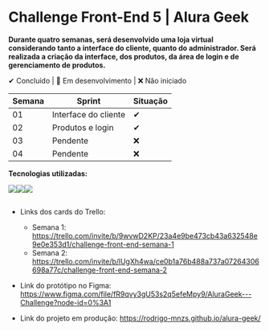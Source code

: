 # Challenge Front-End 5 | Alura Geek

**Durante quatro semanas, será desenvolvido uma loja virtual considerando tanto a interface do cliente, quanto do administrador. Será realizada a criação da interface, dos produtos, da área de login e de gerenciamento de produtos.**

✔ Concluído | 🔵 Em desenvolvimento | ❌ Não iniciado

Semana|Sprint              |Situação
------|--------------------|---------
01    |Interface do cliente|✔
02    |Produtos e login    |✔
03    |Pendente            |❌
04    |Pendente            |❌

**Tecnologias utilizadas:**

<img src="https://img.shields.io/badge/HTML5-E34F26?style=for-the-badge&logo=html5&logoColor=white"><img src="https://img.shields.io/badge/CSS3-1572B6?style=for-the-badge&logo=css3&logoColor=white"><img src="https://img.shields.io/badge/JavaScript-F7DF1E?style=for-the-badge&logo=javascript&logoColor=black">

##

* Links dos cards do Trello:
    - Semana 1: <https://trello.com/invite/b/9wvwD2KP/23a4e9be473cb43a632548e9e0e353d1/challenge-front-end-semana-1>
    - Semana 2: <https://trello.com/invite/b/lUgXh4wa/ce0b1a76b488a737a07264306698a77c/challenge-front-end-semana-2>
 
* Link do protótipo no Figma: <https://www.figma.com/file/fR9qvy3gU53s2q5efeMpy9/AluraGeek---Challenge?node-id=0%3A1>
* Link do projeto em produção: <https://rodrigo-mnzs.github.io/alura-geek/>

